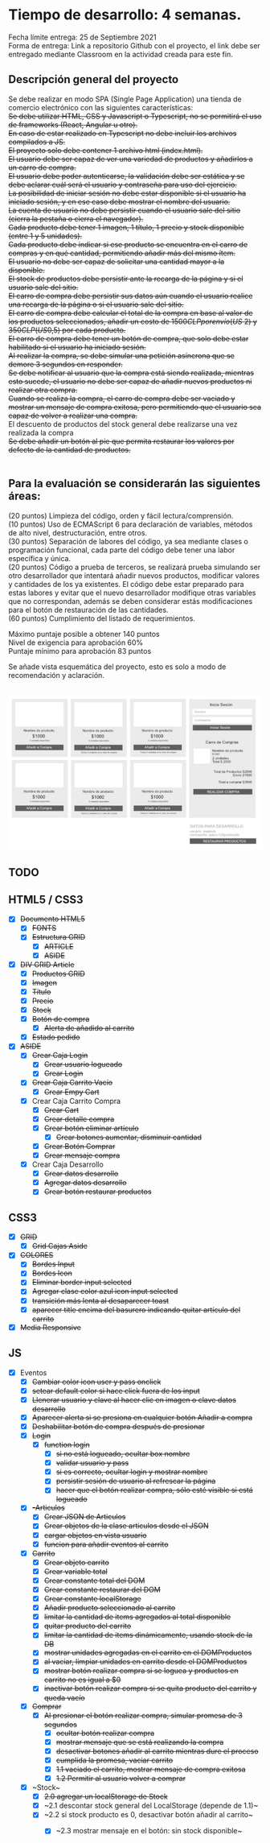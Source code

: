 # Tiempo de desarrollo: 4 semanas.
Fecha límite entrega:  25 de Septiembre 2021<br/>
Forma de entrega: Link a repositorio Github con el proyecto, el link debe ser entregado mediante Classroom en la actividad creada para este fin.<br/>


## Descripción general del proyecto<br />

Se debe realizar en modo SPA (Single Page Application) una tienda de comercio electrónico con las siguientes características:<br />
~~Se debe utilizar HTML, CSS y Javascript o Typescript, no se permitirá el uso de frameworks (React, Angular u otro).~~<br />
~~En caso de estar realizado en Typescript no debe incluir los archivos compilados a JS.~~<br />
~~El proyecto solo debe contener 1 archivo html (index.html).~~<br />
~~El usuario debe ser capaz de ver una variedad de productos y añadirlos a un carro de compra.~~<br />
~~El usuario debe poder autenticarse, la validación debe ser estática y se debe aclarar cuál será el usuario y contraseña para uso del ejercicio.~~<br />
~~La posibilidad de iniciar sesión no debe estar disponible si el usuario ha iniciado sesión, y en ese caso debe mostrar el nombre del usuario.~~<br />
~~La cuenta de usuario no debe persistir cuando el usuario sale del sitio (cierra la pestaña o cierra el navegador).~~<br />
~~Cada producto debe tener 1 imagen, 1 título, 1 precio y stock disponible (entre 1 y 5 unidades).~~<br />
~~Cada producto debe indicar si ese producto se encuentra  en el carro de compras y en qué cantidad, permitiendo añadir más del mismo ítem.~~<br />
~~El usuario no debe ser capaz de solicitar una cantidad mayor a la disponible.~~<br />
~~El stock de productos debe persistir ante la recarga de la página y si el usuario sale del sitio.<br />~~
~~El carro de compra debe persistir sus datos aún cuando el usuario realice una recarga de la página o si el usuario sale del sitio.~~<br />
~~El carro de compra debe calcular el total de la compra en base al valor de los productos seleccionados, añadir un costo de $1500CLP por envío (US$ 2) y $350CLP (US$0,5) por cada producto.~~<br />
~~El carro de compra debe tener un botón de compra, que solo debe estar habilitado si el usuario ha iniciado sesión.~~<br />
~~Al realizar la compra, se debe simular una petición asíncrona que se demore 3 segundos en responder.~~<br />
~~Se debe notificar al usuario que la compra está siendo realizada, mientras esto sucede, el usuario no debe ser capaz de añadir nuevos productos ni realizar otra compra.~~<br />
~~Cuando se realiza la compra, el carro de compra debe ser vaciado y mostrar un mensaje de compra exitosa, pero permitiendo que el usuario sea capaz de volver a realizar una compra.~~<br />
El descuento de productos del stock general debe realizarse una vez realizada la compra<br />
~~Se debe añadir un botón al pie que permita restaurar los valores por defecto de la cantidad de productos.~~<br /><br />


## Para la evaluación se considerarán las siguientes áreas:<br />

(20 puntos) Limpieza del código, orden y fácil lectura/comprensión. <br />
(10 puntos) Uso de ECMAScript 6 para declaración de variables, métodos de alto nivel, destructuración, entre otros.<br />
(30 puntos) Separación de labores del código, ya sea mediante clases o programación funcional, cada parte del código debe tener una labor específica y única.<br />
(20 puntos) Código a prueba de terceros, se realizará prueba simulando ser otro desarrollador que intentará añadir nuevos productos, modificar valores y cantidades de los ya existentes. El código debe estar preparado para estas labores y evitar que el nuevo desarrollador modifique otras variables que no correspondan, además se deben considerar estás modificaciones para el botón de restauración de las cantidades.<br />
(60 puntos) Cumplimiento del listado de requerimientos.<br />

Máximo puntaje posible a obtener 140 puntos<br />
Nivel de exigencia para aprobación 60%<br />
Puntaje mínimo para aprobación 83 puntos<br />

Se añade vista esquemática del proyecto, esto es solo a modo de recomendación y aclaración.<br /><br/>

![Screenshot](./layout.png)

## TODO
## HTML5 / CSS3

- [x] ~~Documento HTML5~~
  - [x] ~~FONTS~~
  - [x] ~~Estructura GRID~~
    - [x] ~~ARTICLE~~
    - [x] ~~ASIDE~~
- [x] ~~DIV GRID Article~~
  - [x] ~~Productos GRID~~ 
  - [x] ~~Imagen~~
  - [x] ~~Título~~
  - [x] ~~Precio~~
  - [x] ~~Stocḳ~~
  - [x] ~~Botón de compra~~
    - [x] ~~Alerta de añadido al carrito~~
  - [x] ~~Estado pedido~~
- [x] ~~ASIDE~~
  - [x] ~~Crear Caja Login~~
    - [x] ~~Crear usuario logueado~~
    - [X] ~~Crear Login~~
  - [x] ~~Crear Caja Carrito Vacío~~
    - [x] ~~Crear Empy Cart~~
  - [x] Crear Caja Carrito Compra
    - [x] ~~Crear Cart~~
    - [x] ~~Crear detalle compra~~
    - [x] ~~Crear botón eliminar artículo~~
      - [x] ~~Crear botones aumentar, disminuir cantidad~~
    - [x] ~~Crear Botón Comprar~~
    - [x] ~~Crear mensaje compra~~
  - [x] Crear Caja Desarrollo
    - [x] ~~Crear datos desarrollo~~
    - [x] ~~Agregar datos desarrollo~~
    - [x] ~~Crear botón restaurar productos~~

## CSS3
- [x] ~~GRID~~
  - [x] ~~Grid Cajas Aside~~
- [x] ~~COLORES~~
  - [x] ~~Bordes Input~~
  - [x] ~~Bordes Icon~~
  - [x] ~~Eliminar border input selected~~
  - [x] ~~Agregar clase color azul icon input selected~~
  - [x] ~~transición más lenta al desaparecer toast~~
  - [x] ~~aparecer title encima del basurero indicando quitar artículo del carrito~~
- [x] ~~Media Responsive~~

## JS
- [x] Eventos
  - [x] ~~Cambiar color icon user y pass onclick~~
  - [X] ~~setear default color si hace click fuera de los input~~
  - [x] ~~Llenerar usuario y clave al hacer clic en imagen o clave datos desarrollo~~
  - [x] ~~Aparecer alerta si se presiona en cualquier botón Añadir a compra~~
  - [x] ~~Deshabilitar botón de compra después de presionar~~
  - [x] ~~Login~~
    - [x] ~~function login~~
      - [x] ~~si no está logueado, ocultar box nombre~~
      - [x] ~~validar usuario y pass~~
      - [x] ~~si es correcto, ocultar login y mostrar nombre~~
      - [x] ~~persistir sesión de usuario al refrescar la página~~
      - [x] ~~hacer que el botón realizar compra, sólo esté visible si está logueado~~
   - [x] ~~-Articulos~~
      - [x] ~~Crear JSON de Articulos~~
      - [x] ~~Crear objetos de la clase articulos desde el JSON~~
      - [x] ~~cargar objetos en vista usuario~~
      - [x] ~~funcion para añadir eventos al carrito~~
   - [x] ~~Carrito~~
      - [x] ~~Crear objeto carrito~~
      - [x] ~~Crear variable total~~
      - [x] ~~Crear constante total del DOM~~
      - [x] ~~Crear constante restaurar del DOM~~
      - [x] ~~Crear constante localStorage~~
      - [x] ~~Añadir producto seleccionado al carrito~~
      - [x] ~~limitar la cantidad de items agregados al total disponible~~
      - [x] ~~quitar producto del carrito~~
      - [x] ~~limitar la cantidad de items dinámicamente, usando stock de la DB~~
      - [x] ~~mostrar unidades agregadas en el carrito en el DOMProductos~~
      - [x] ~~al vaciar, limpiar unidades en carrito desde el DOMProductos~~
      - [x] ~~mostrar botón realizar compra si se loguea y productos en carrito no es igual a $0~~
      - [x] ~~inactivar botón realizar compra si se quita producto del carrito y queda vacío~~
   - [x] ~~Comprar~~
      - [x] ~~Al presionar el botón realizar compra, simular promesa de 3 segundos~~
        - [x] ~~ocultar botón realizar compra~~
        - [x] ~~mostrar mensaje que se está realizando la compra~~
        - [x] ~~desactivar botones añadir al carrito mientras dure el proceso~~
        - [x] ~~cumplida la promesa, vaciar carrito~~
        - [x] ~~1.1 vaciado el carrito, mostrar mensaje de compra exitosa~~
        - [x] ~~1.2 Permitir al usuario volver a comprar~~
    - [x] ~Stock~
        - [x] ~~2.0 agregar un localStorage de Stock~~
        - [x] ~2.1 descontar stock general del LocalStorage (depende de 1.1)~
        - [x] ~2.2 si stock producto es 0, desactivar botón añadir al carrito~
          - [x] ~2.3 mostrar mensaje en el botón: sin stock disponible~

                

